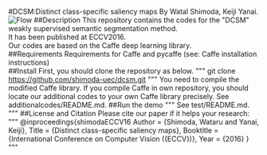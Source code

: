 #DCSM:Distinct class-specific saliency maps
By Watal Shimoda, Keiji Yanai.
![Flow](https://github.com/shimoda-uec/dcrm/blob/master/process.png "flow")
##Description
This repository contains the codes for the "DCSM" weakly supervised semantic segmentation method.  
It has been published at ECCV2016.  
Our codes are based on the Caffe deep learning library.  
##Requirements
Requirements for Caffe and pycaffe (see: Caffe installation instructions)  
##Install
First, you should clone the repository as below.
"""
git clone https://github.com/shimoda-uec/dcsm.git
"""
You need to compile the modified Caffe library.
If you compile Caffe in own repository, you should locate our additional codes to your own Caffe library precisely.
See additionalcodes/README.md.
##Run the demo
"""
See test/README.md.
"""
##License and Citation
Please cite our paper if it helps your research:
"""
@inproceedings{shimodaECCV16
    Author = {Shimoda, Wataru and Yanai, Keiji},
    Title = {Distinct class-specific saliency maps},
    Booktitle = {International Conference on Computer Vision ({ECCV})},
    Year = {2016}
}
"""
